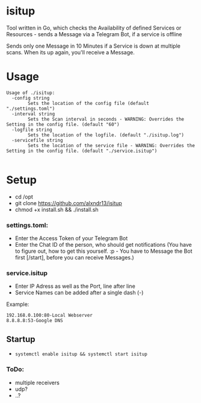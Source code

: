 # isitup
Tool written in Go, which checks the Availability of defined Services or Resources - sends a Message via a Telegram Bot, if a service is offline

Sends only one Message in 10 Minutes if a Service is down at multiple scans. When its up again, you'll receive a Message.

# Usage
```
Usage of ./isitup:
  -config string
    	Sets the location of the config file (default "./settings.toml")
  -interval string
    	Sets the Scan interval in seconds - WARNING: Overrides the Setting in the config file. (default "60")
  -logfile string
    	Sets the location of the logfile. (default "./isitup.log")
  -servicefile string
    	Sets the location of the service file - WARNING: Overrides the Setting in the config file. (default "./service.isitup")


```

# Setup

- cd /opt
- git clone https://github.com/alxndr13/isitup
- chmod +x install.sh && ./install.sh

### settings.toml:
- Enter the Access Token of your Telegram Bot
- Enter the Chat ID of the person, who should get notifications (You have to figure out, how to get this yourself. :p - You have to Message the Bot first [/start], before you can receive Messages.)

### service.isitup
- Enter IP Adress as well as the Port, line after line
- Service Names can be added after a single dash (-)

Example:
```
192.168.0.100:80-Local Webserver
8.8.8.8:53-Google DNS
```

## Startup

- ``` systemctl enable isitup && systemctl start isitup ```

### ToDo:
- multiple receivers
- udp?
- ..?

